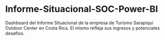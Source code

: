 # Informe-Situacional-SOC-Power-BI
Dashboard del Informe Situacional de la empresa de Turismo Sarapiquí Outdoor Center en Costa Rica. El mismo refleja sus ingresos y potenciales desafios.
